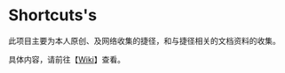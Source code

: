 # Shortcuts's
  此项目主要为本人原创、及网络收集的捷径，和与捷径相关的文档资料的收集。
  
  具体内容，请前往【[Wiki](https://github.com/bmqy/shortcuts/wiki)】查看。
